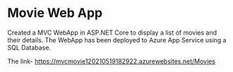 # Movie Web App

Created a MVC WebApp in ASP.NET Core to display a list of movies and their details.
The WebApp has been deployed to Azure App Service using a SQL Database.

The link- https://mvcmovie120210519182922.azurewebsites.net/Movies
